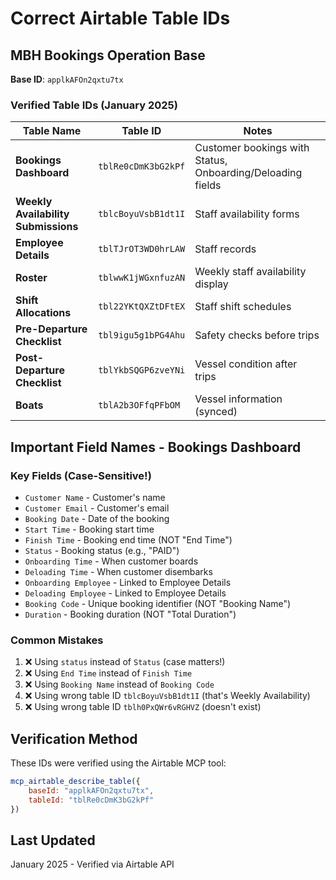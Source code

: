 # Correct Airtable Table IDs

## MBH Bookings Operation Base
**Base ID**: `applkAFOn2qxtu7tx`

### Verified Table IDs (January 2025)

| Table Name | Table ID | Notes |
|------------|----------|-------|
| **Bookings Dashboard** | `tblRe0cDmK3bG2kPf` | Customer bookings with Status, Onboarding/Deloading fields |
| **Weekly Availability Submissions** | `tblcBoyuVsbB1dt1I` | Staff availability forms |
| **Employee Details** | `tblTJrOT3WD0hrLAW` | Staff records |
| **Roster** | `tblwwK1jWGxnfuzAN` | Weekly staff availability display |
| **Shift Allocations** | `tbl22YKtQXZtDFtEX` | Staff shift schedules |
| **Pre-Departure Checklist** | `tbl9igu5g1bPG4Ahu` | Safety checks before trips |
| **Post-Departure Checklist** | `tblYkbSQGP6zveYNi` | Vessel condition after trips |
| **Boats** | `tblA2b3OFfqPFbOM` | Vessel information (synced) |

## Important Field Names - Bookings Dashboard

### Key Fields (Case-Sensitive!)
- `Customer Name` - Customer's name
- `Customer Email` - Customer's email
- `Booking Date` - Date of the booking
- `Start Time` - Booking start time
- `Finish Time` - Booking end time (NOT "End Time")
- `Status` - Booking status (e.g., "PAID")
- `Onboarding Time` - When customer boards
- `Deloading Time` - When customer disembarks
- `Onboarding Employee` - Linked to Employee Details
- `Deloading Employee` - Linked to Employee Details
- `Booking Code` - Unique booking identifier (NOT "Booking Name")
- `Duration` - Booking duration (NOT "Total Duration")

### Common Mistakes
1. ❌ Using `status` instead of `Status` (case matters!)
2. ❌ Using `End Time` instead of `Finish Time`
3. ❌ Using `Booking Name` instead of `Booking Code`
4. ❌ Using wrong table ID `tblcBoyuVsbB1dt1I` (that's Weekly Availability)
5. ❌ Using wrong table ID `tblh0PxQWr6vRGHVZ` (doesn't exist)

## Verification Method
These IDs were verified using the Airtable MCP tool:
```javascript
mcp_airtable_describe_table({
    baseId: "applkAFOn2qxtu7tx",
    tableId: "tblRe0cDmK3bG2kPf"
})
```

## Last Updated
January 2025 - Verified via Airtable API

